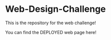 # Web-Design-Challenge
This is the repository for the web challenge!


You can find the DEPLOYED web page here!
